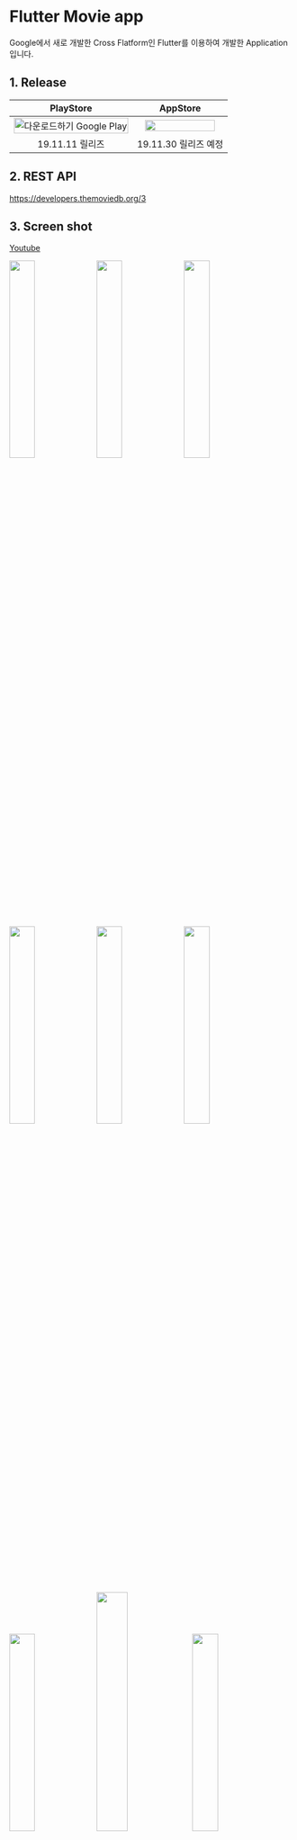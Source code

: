 # Flutter Movie app 

Google에서 새로 개발한 Cross Flatform인 Flutter를 이용하여 개발한 Application입니다.

## 1. Release

| PlayStore | AppStore |
|:--------:|:--------:|
| <a href='https://play.google.com/store/apps/details?id=com.origogi.movie&pcampaignid=pcampaignidMKT-Other-global-all-co-prtnr-py-PartBadge-Mar2515-1'><img alt='다운로드하기 Google Play' src='https://play.google.com/intl/ko/badges/static/images/badges/ko_badge_web_generic.png' width="100%"/></a> |<img src ="https://tascam.jp/content/images/universal/misc/logo_w_app_store.jpg" width="90%">|
| 19.11.11 릴리즈 | 19.11.30 릴리즈 예정|


## 2. REST API

https://developers.themoviedb.org/3


## 3. Screen shot

[Youtube](https://www.youtube.com/watch?v=aiHJ_ZqFgUE)

<img src="https://media.giphy.com/media/THNQxnJh1dJq8AOcNc/giphy.gif" width="30%">   <img src="https://media.giphy.com/media/kI9wXR9yPDQPBntgOQ/giphy.gif" width="30%">  <img src="https://media.giphy.com/media/U2M6gqbGIl7Ru2K1no/giphy.gif" width="30%">

<img src="https://user-images.githubusercontent.com/35194820/68576611-bf188880-04b1-11ea-942c-b5f58576a239.png" width="30%">  <img src="https://user-images.githubusercontent.com/35194820/68576879-4fef6400-04b2-11ea-896c-781e730b78d1.png" width="30%"> <img src="https://user-images.githubusercontent.com/35194820/68576625-c50e6980-04b1-11ea-9b96-d92e5098cb62.png" width="30%"> 

 <img src="https://user-images.githubusercontent.com/35194820/68576630-c63f9680-04b1-11ea-89f2-362d8481cf07.png" width="30%">  <img src="https://user-images.githubusercontent.com/35194820/68948645-ab478c00-07fb-11ea-8ca1-e3543835aaba.png" width="33%"> <img src="https://user-images.githubusercontent.com/35194820/68577154-df951280-04b2-11ea-85de-6ae946bc8076.png" width="30%"> 



## 4. Design Pettern

Provider

## 5. Font

[고양 일산체](http://www.goyang.go.kr/www/www05/www05_3/www05_3_6/www05_3_6_tab3.jsp)

## 6. TODO

- [x] 검색 기능 구현
    - [x] SearchDelegate hint 제거
    - [x] api연결
- [x] Theme 구현
    - [x] Theme class 연결
    - [x] 버튼 눌렀을 때 변경
- [x] My List 구현
    - [x] Provider 모델
    - [x] System Property 이용
- [x] Category 구현
- [x] 애니메이션
    - [x] Hero
- [x] 메인 화면 완성
    - [x] Top Rating List 추가
- [x] Movie Detail 화면 완성
    - [x] Cast 정보 List 추가
    - [x] Crew 정보 List 추가
- [x] People detail view 추가

## 7. Bug

~~FutureBuilder가 Navigation pop 될 때마다 수행 되는 문제~~

## 8. Commit Note

- 9/22 Stack Cover flow 구현 (First commit)
- 9/28 Movie DB API 연동
- 10/3 Detail Page 구현
- 10/13 즐겨찾기 기능 구현
- 10/18 Theme 변경 기능 구현
- 10/31 검색 기능 구현
- 11/2 Preference 구현
- 11/10 People detail view 추가
- 11/11 Android release를 위한 gradle 수정

## 9. 참고 소스

https://github.com/bimsina/Matinee-Flutter
